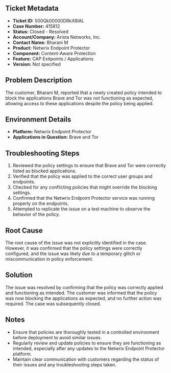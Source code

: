 ## Ticket Metadata
- **Ticket ID:** 500Qk00000DRkX8IAL
- **Case Number:** 415812
- **Status:** Closed - Resolved
- **Account/Company:** Arista Networks, Inc.
- **Contact Name:** Bharani M
- **Product:** Netwrix Endpoint Protector
- **Component:** Content-Aware Protection
- **Feature:** CAP Exitpoints / Applications
- **Version:** Not specified

## Problem Description
The customer, Bharani M, reported that a newly created policy intended to block the applications Brave and Tor was not functioning as expected, allowing access to these applications despite the policy being applied.

## Environment Details
- **Platform:** Netwrix Endpoint Protector
- **Applications in Question:** Brave and Tor

## Troubleshooting Steps
1. Reviewed the policy settings to ensure that Brave and Tor were correctly listed as blocked applications.
2. Verified that the policy was applied to the correct user groups and endpoints.
3. Checked for any conflicting policies that might override the blocking settings.
4. Confirmed that the Netwrix Endpoint Protector service was running properly on the endpoints.
5. Attempted to replicate the issue on a test machine to observe the behavior of the policy.

## Root Cause
The root cause of the issue was not explicitly identified in the case. However, it was confirmed that the policy settings were correctly configured, and the issue was likely due to a temporary glitch or miscommunication in policy enforcement.

## Solution
The issue was resolved by confirming that the policy was correctly applied and functioning as intended. The customer was informed that the policy was now blocking the applications as expected, and no further action was required. The case was subsequently closed.

## Notes
- Ensure that policies are thoroughly tested in a controlled environment before deployment to avoid similar issues.
- Regularly review and update policies to ensure they are functioning as intended, especially after any updates to the Netwrix Endpoint Protector platform.
- Maintain clear communication with customers regarding the status of their issues and any troubleshooting steps taken.